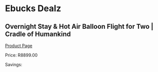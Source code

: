 
# Ebucks Dealz
## Overnight Stay & Hot Air Balloon Flight for Two | Cradle of Humankind
[Product Page](https://www.ebucks.com/web/shop/productSelected.do?prodId=370804475&catId=714893646)

Price: R8899.00

Savings: 


	